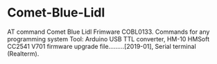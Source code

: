 # Comet-Blue-Lidl
AT command Comet Blue Lidl Frimware COBL0133. Commands for any programming system
Tool: Arduino USB TTL converter, HM-10 HMSoft CC2541 V701 firmware upgrade file.........[2019-01], Serial terminal (Realterm).
